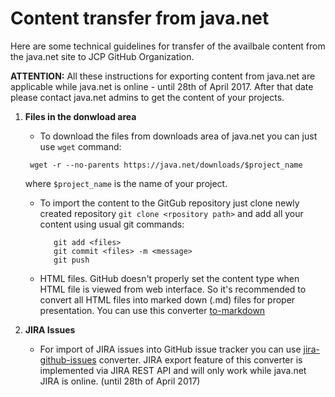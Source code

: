 # Content transfer from java.net

Here are some technical guidelines for transfer of the availbale content from the java.net site to JCP GitHub Organization.

__ATTENTION:__ All these instructions for exporting content from java.net are applicable while java.net is online - until 28th of April 2017. 
After that date please contact java.net admins to get the content of your projects.

1. __Files in the donwload area__

   * To download the files from downloads area of java.net you can just use `wget` command:
   ```
	wget -r --no-parents https://java.net/downloads/$project_name
   ``` 
   where `$project_name` is the name of your project.

   * To import the content to the GitGub repository just clone newly created repository `git clone <rpository path>` and add all your content using usual git commands:
     ``` 
        git add <files>
        git commit <files> -m <message>
        git push
     ```
  
   * HTML files. GitHub doesn't properly set the content type when HTML file is viewed from web interface. 
     So it's recommended to convert all HTML files into marked down (.md) files for proper presentation.
     You can use this converter [to-markdown](https://github.com/domchristie/to-markdown)
     

2. __JIRA Issues__
   
   * For import of JIRA issues into GitHub issue tracker you can use [jira-github-issues](https://github.com/doctrine/jira-github-issues) converter.
     JIRA export feature of this converter is implemented via JIRA REST API and will only work while java.net JIRA is online. (until 28th of April 2017)
    